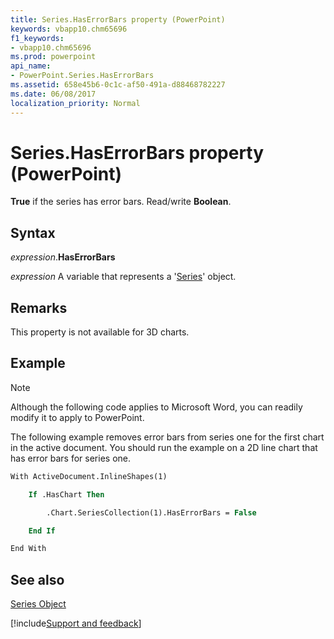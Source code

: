 ```yaml
---
title: Series.HasErrorBars property (PowerPoint)
keywords: vbapp10.chm65696
f1_keywords:
- vbapp10.chm65696
ms.prod: powerpoint
api_name:
- PowerPoint.Series.HasErrorBars
ms.assetid: 658e45b6-0c1c-af50-491a-d88468782227
ms.date: 06/08/2017
localization_priority: Normal
---
```



# Series.HasErrorBars property (PowerPoint)

 **True** if the series has error bars. Read/write **Boolean**.


## Syntax

_expression_.**HasErrorBars**

_expression_ A variable that represents a '[Series](PowerPoint.Series.md)' object.


## Remarks

This property is not available for 3D charts. 


## Example




> [!NOTE] 
> Although the following code applies to Microsoft Word, you can readily modify it to apply to PowerPoint.

The following example removes error bars from series one for the first chart in the active document. You should run the example on a 2D line chart that has error bars for series one.




```vb
With ActiveDocument.InlineShapes(1)

    If .HasChart Then

        .Chart.SeriesCollection(1).HasErrorBars = False

    End If

End With
```


## See also


[Series Object](PowerPoint.Series.md)

[!include[Support and feedback](~/includes/feedback-boilerplate.md)]